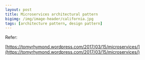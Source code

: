 ```yaml
---
layout: post
title: Microservices architectural pattern
bigimg: /img/image-header/california.jpg
tags: [architecture pattern, design pattern]
---
```






Refer:

[https://tomyrhymond.wordpress.com/2017/03/15/microservices/](https://tomyrhymond.wordpress.com/2017/03/15/microservices/)